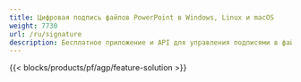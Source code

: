 ```yaml
---
title: Цифровая подпись файлов PowerPoint в Windows, Linux и macOS
weight: 7730
url: /ru/signature
description: Бесплатное приложение и API для управления подписями в файлах PPT PPTX и ODP
---
```


{{< blocks/products/pf/agp/feature-solution >}} 

